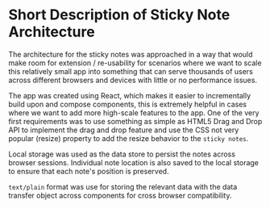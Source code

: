# Short Description of Sticky Note Architecture

The architecture for the sticky notes was approached in a way that would make room for extension / re-usability for scenarios where we want to scale this relatively small app into something that can serve thousands of users across different browsers and devices with little or no performance issues. 

The app was created using React, which makes it easier to incrementally build upon and compose components, this is extremely helpful in cases where we want to add more high-scale features to the app. One of the very first requirements was to use something as simple as HTML5 Drag and Drop API to implement the drag and drop feature and use the CSS not very popular (resize) property to add the resize behavior to the `sticky notes`. 

Local storage was used as the data store to persist the notes across browser sessions. Individual note location is also saved to the local storage to ensure that each note's position is preserved.

`text/plain` format was use for storing the relevant data with the data transfer object across components for cross browser compatibility.